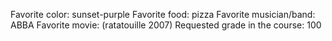 Favorite color: sunset-purple
Favorite food: pizza
Favorite musician/band: ABBA
Favorite movie: (ratatouille 2007)
Requested grade in the course: 100
